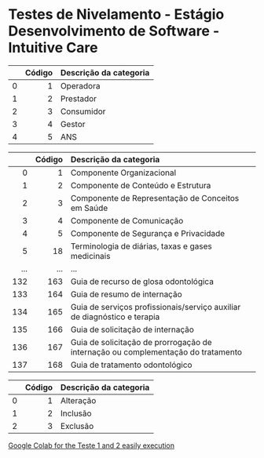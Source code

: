 # Testes de Nivelamento - Estágio Desenvolvimento de Software - Intuitive Care



|    |   Código | Descrição da categoria   |
|---:|---------:|:-------------------------|
|  0 |        1 | Operadora                |
|  1 |        2 | Prestador                |
|  2 |        3 | Consumidor               |
|  3 |        4 | Gestor                   |
|  4 |        5 | ANS                      |

|     |   Código | Descrição da categoria                                                                            |
|----:|---------:|:--------------------------------------------------------------------------------------------------|
|   0 |        1 | Componente Organizacional                                                                         |
|   1 |        2 | Componente de Conteúdo e Estrutura                                                                |
|   2 |        3 | Componente de Representação de Conceitos em Saúde                                                 |
|   3 |        4 | Componente de Comunicação                                                                         |
|   4 |        5 | Componente de Segurança e Privacidade                                                             |
|   5 |       18 | Terminologia de diárias, taxas e gases medicinais                                                 |
|  ... |       ... | ...                                                                                             |
| 132 |      163 | Guia de recurso de glosa odontológica                                                             |
| 133 |      164 | Guia de resumo de internação                                                                      |
| 134 |      165 | Guia de serviços profissionais/serviço auxiliar de diagnóstico e terapia                          |
| 135 |      166 | Guia de solicitação de internação                                                                 |
| 136 |      167 | Guia de solicitação de prorrogação de internação ou complementação do tratamento                  |
| 137 |      168 | Guia de tratamento odontológico                                                                   |

|    |   Código | Descrição da categoria   |
|---:|---------:|:-------------------------|
|  0 |        1 | Alteração                |
|  1 |        2 | Inclusão                 |
|  2 |        3 | Exclusão                 |

[Google Colab for the Teste 1 and 2 easily execution](https://colab.research.google.com/drive/1jp87mR7BkT7RuoxNjlG5sXAT8awm_yJl?usp=sharing)
